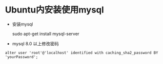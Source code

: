 # Ubuntu内安装使用mysql

* 安装mysql

  sudo apt-get install mysql-server

* mysql 8.0 以上修改密码

`alter user 'root'@'localhost' identified with caching_sha2_password BY 'yourPassword';`

